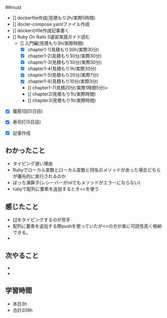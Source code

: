 ##must
- [] dockerfile作成(見積もり2h/実際5時間)
- [] docler-compose.yamlファイル作成
- [] dockerのfile作成記事書く
- [] Ruby On Rails 5速習実践ガイド読む
   - [] 入門編(見積もり3h/実際時間)
     - [x] chapter1-1(見積もり30h/実際30分)
     - [x] chapter1-2(見積もり30分/実際30分)
     - [x] chapter1-3(見積もり30分/実際30分)
     - [x] chapter1-4(見積もり1h/実際30分)
     - [x] chapter1-5(見積もり20分/実際7分)
     - [x] chapter1-6(見積もり10分/実際3分)
     - [] chapter1-7(見積20分/実際1時間5分)×
     - [] chapter2(見積もり1h/実際時間)
     - [] chapter3(見積もり1h/実際時間)

- [x] 腹筋1回(5日目)
- [x] 寿司打(5日目)
- [x] 記事作成



## わかったこと
- タイピング遅い理由
- Rubyでローカル変数とローカル変数と同名のメソッドがあった場合どちらが優先的に実行されるのか
- ぼっち演算子(レシーバーがnilでもメソッドがエラーにならない)
- rubyで配列に要素を追加するとき<<を使う

## 感じたこと
  - [j]をタイピングするのが苦手
  - 配列に要素を追加する際pushを使っていたが<<の方が楽に可読性高く格納できる。
  - 
    
## 次やること
  - 
  - 
 

## 学習時間
  - 本日3h
  - 合計209h
